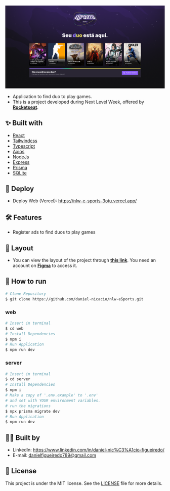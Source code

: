![NLW eSports - NLW #9](./.github/screen.png)

- Application to find duo to play games.
- This is a project developed during Next Level Week, offered by **[Rocketseat](https://www.rocketseat.com.br)**.

## ✨ Built with

- [React](https://reactjs.org/)
- [Tailwindcss](https://tailwindcss.com/)
- [Typescript](https://www.typescriptlang.org/)
- [Axios](https://axios-http.com/docs/intro)
- [NodeJs](https://nodejs.org/en/)
- [Express](https://expressjs.com)
- [Prisma](https://www.prisma.io/)
- [SQLite](https://www.sqlite.org/index.html)

## 🎉 Deploy

- Deploy Web (Vercel): https://nlw-e-sports-3otu.vercel.app/

## 🛠️ Features

- Register ads to find duos to play games

## 🔖 Layout

- You can view the layout of the project through **[this link](<https://www.figma.com/file/BKxvoDHeqer9yP5yQJV0Zv/NLW-eSports-(Community)?node-id=6%3A23&t=Sr2xJxtkDlhF7bC7-0>)**. You need an account on **[Figma](http://figma.com/)** to access it.

## 🚀 How to run

```bash
# Clone Repository
$ git clone https://github.com/daniel-nicacio/nlw-eSports.git
```

### web

```bash
# Insert in terminal
$ cd web
# Install Dependencies
$ npm i
# Run Application
$ npm run dev
```

### server

```bash
# Insert in terminal
$ cd server
# Install Dependencies
$ npm i
# Make a copy of '.env.example' to '.env'
# and set with YOUR environment variables.
# run the migrations
$ npx prisma migrate dev
# Run Application
$ npm run dev
```

## 👨‍💻 Built by

- LinkedIn: https://www.linkedin.com/in/daniel-nic%C3%A1cio-figueiredo/
- E-mail: danielfigueiredo789@gmail.com

## 📄 License

This project is under the MIT license. See the [LICENSE](LICENSE) file for more details.
